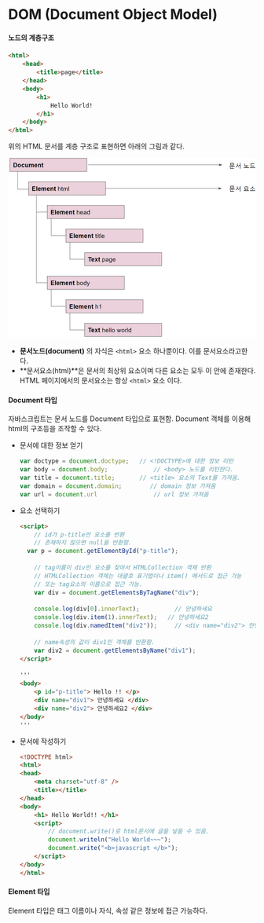 # DOM (Document Object Model)



#### 노드의 계층구조

```html
<html>
    <head>
        <title>page</title>
    </head>
    <body>
        <h1>
            Hello World!
        </h1>
    </body>
</html>
```

위의 HTML 문서를 계층 구조로 표현하면 아래의 그림과 같다.

![계층구조](images/dom1.png)



- **문서노드(document)** 의 자식은 `<html>` 요소 하나뿐이다. 이를 문서요소라고한다. 
- **문서요소(html)**은 문서의 최상위 요소이며 다른 요소는 모두 이 안에 존재한다. HTML 페이지에서의 문서요소는 항상 `<html>` 요소 이다.



#### Document 타입

자바스크립트는 문서 노드를 Document 타입으로 표현함. Document 객체를 이용해 html의 구조등을 조작할 수 있다.

- 문서에 대한 정보 얻기

  ``` javascript
  var doctype = document.doctype; 	// <!DOCTYPE>에 대한 정보 리턴
  var body = document.body;      		// <body> 노드를 리턴한다. 
  var title = document.title; 		// <title> 요소의 Text를 가져옴.
  var domain = document.domain;        // domain 정보 가져옴
  var url = document.url				// url 정보 가져옴
  ```

  

- 요소 선택하기

  ``` html
  <script>
      // id가 p-title인 요소를 반환
      // 존재하지 않으면 null을 반환함.
  	var p = document.getElementById("p-title");
      
      // tag이름이 div인 요소를 찾아서 HTMLCollection 객체 반환
      // HTMLCollection 객체는 대괄호 표기법이나 item() 메서드로 접근 가능
      // 또는 tag요소의 이름으로 접근 가능.
      var div = document.getElementsByTagName("div");
  
      console.log(div[0].innerText);		  // 안녕하세요
      console.log(div.item(1).innerText);   // 안녕하세요2
      console.log(div.namedItem("div2"));	  // <div name="div2"> 안녕하세요2 </div>
      
      // name속성의 값이 div1인 객체를 반환함. 
      var div2 = document.getElementsByName("div1");
  </script>
  
  '''
  <body>
      <p id="p-title"> Hello !! </p>
      <div name="div1"> 안녕하세요 </div>
      <div name="div2"> 안녕하세요2 </div>
  </body>
  '''
  ```



- 문서에 작성하기

  ``` html
  <!DOCTYPE html>
  <html>
  <head>
      <meta charset="utf-8" />
      <title></title>
  </head>
  <body>
      <h1> Hello World!! </h1>
      <script>
          // document.write()로 html문서에 글을 넣을 수 있음.
          document.writeln("Hello World~~~");
          document.write("<b>javascript </b>");
      </script>
  </body>
  </html>
  ```

  

#### Element 타입

Element 타입은 태그 이름이나 자식, 속성 같은 정보에 접근 가능하다. 



